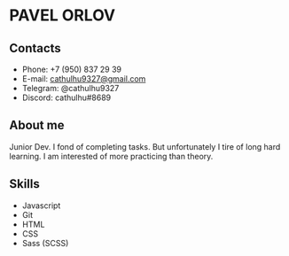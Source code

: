 # PAVEL ORLOV

## Contacts
- Phone: +7 (950) 837 29 39
- E-mail: cathulhu9327@gmail.com
- Telegram: @cathulhu9327
- Discord: cathulhu#8689


## About me
Junior Dev. I fond of completing tasks. But unfortunately I tire of long hard learning. I am interested of more practicing than theory.   

## Skills
- Javascript
- Git
- HTML
- CSS
- Sass (SCSS)


